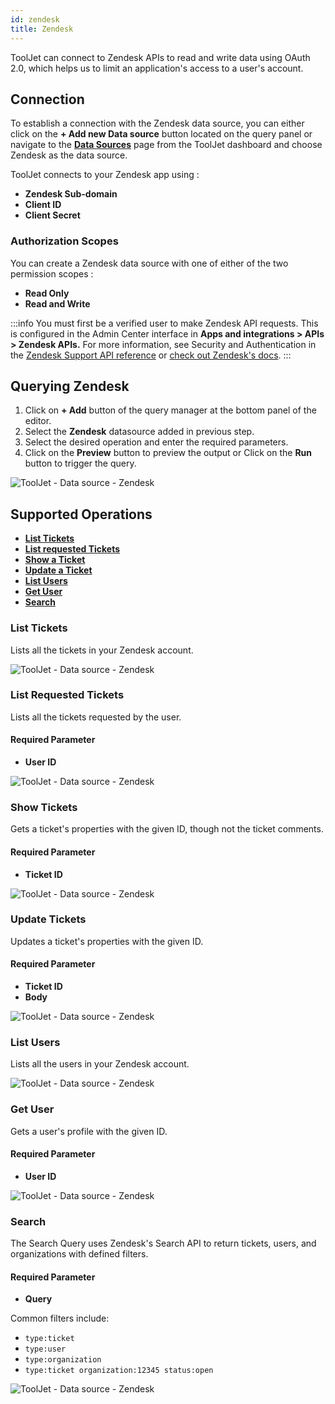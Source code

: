 ```yaml
---
id: zendesk
title: Zendesk
---
```


ToolJet can connect to Zendesk APIs to read and write data using OAuth 2.0, which helps us to limit an application's access to a user's account.

<div style={{paddingTop:'24px'}}>

## Connection 

To establish a connection with the Zendesk data source, you can either click on the **+ Add new Data source** button located on the query panel or navigate to the **[Data Sources](./overview)** page from the ToolJet dashboard and choose Zendesk as the data source.

ToolJet connects to your Zendesk app using :
- **Zendesk Sub-domain**
- **Client ID**
- **Client Secret**

### Authorization Scopes 

You can create a Zendesk data source with one of either of the two permission scopes :
- **Read Only**
- **Read and Write**

:::info
You must first be a verified user to make Zendesk API requests. This is configured in the Admin Center interface in **Apps and integrations > APIs > Zendesk APIs.** For more information, see Security and Authentication in the [Zendesk Support API reference](https://developer.zendesk.com/api-reference/ticketing/introduction/#security-and-authentication) or [check out Zendesk's docs](https://support.zendesk.com/hc/en-us/articles/4408845965210).
:::

</div>

<div style={{paddingTop:'24px'}}>

## Querying Zendesk

1. Click on **+ Add** button of the query manager at the bottom panel of the editor.
2. Select the **Zendesk** datasource added in previous step.
3. Select the desired operation and enter the required parameters.
4. Click on the **Preview** button to preview the output or Click on the **Run** button to trigger the query.

<img className="screenshot-full" src="/img/datasource-reference/zendesk/zendesk-v2.gif" alt="ToolJet - Data source - Zendesk" />

</div>


<div style={{paddingTop:'24px'}}>

## Supported Operations

- **[List Tickets](#list-tickets)**
- **[List requested Tickets](#list-requested-tickets)**
- **[Show a Ticket](#show-tickets)**
- **[Update a Ticket](#update-tickets)**
- **[List Users](#list-users)**
- **[Get User](#get-user)**
- **[Search](#search)**


### List Tickets
Lists all the tickets in your Zendesk account.

<img className="screenshot-full" src="/img/datasource-reference/zendesk/list-tickets.png" alt="ToolJet - Data source - Zendesk" />

### List Requested Tickets
Lists all the tickets requested by the user. 

#### Required Parameter
- **User ID** 

<img className="screenshot-full" src="/img/datasource-reference/zendesk/list-requested-tickets.png" alt="ToolJet - Data source - Zendesk" />

### Show Tickets
Gets a ticket's properties with the given ID, though not the ticket comments.

#### Required Parameter
- **Ticket ID** 

<img className="screenshot-full" src="/img/datasource-reference/zendesk/show.png" alt="ToolJet - Data source - Zendesk" />

### Update Tickets
Updates a ticket's properties with the given ID.

#### Required Parameter
- **Ticket ID** 
- **Body**

<img className="screenshot-full" src="/img/datasource-reference/zendesk/update.png" alt="ToolJet - Data source - Zendesk" />

### List Users
Lists all the users in your Zendesk account.

<img className="screenshot-full" src="/img/datasource-reference/zendesk/list-users.png" alt="ToolJet - Data source - Zendesk" />

### Get User
Gets a user's profile with the given ID.

#### Required Parameter
- **User ID** 

<img className="screenshot-full" src="/img/datasource-reference/zendesk/get.png" alt="ToolJet - Data source - Zendesk" />

### Search

The Search Query uses Zendesk's Search API to return tickets, users, and organizations with defined filters.

#### Required Parameter
- **Query** 

Common filters include:
- `type:ticket`
- `type:user`
- `type:organization`
- `type:ticket organization:12345 status:open`

<img className="screenshot-full" src="/img/datasource-reference/zendesk/search.png" alt="ToolJet - Data source - Zendesk" />

</div>